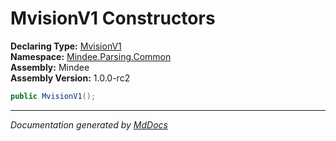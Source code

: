 ﻿<!--  
  <auto-generated>   
    The contents of this file were generated by a tool.  
    Changes to this file may be list if the file is regenerated  
  </auto-generated>   
-->

# MvisionV1 Constructors

**Declaring Type:** [MvisionV1](../index.md)  
**Namespace:** [Mindee.Parsing.Common](../../index.md)  
**Assembly:** Mindee  
**Assembly Version:** 1.0.0\-rc2

```csharp
public MvisionV1();
```
___

*Documentation generated by [MdDocs](https://github.com/ap0llo/mddocs)*
